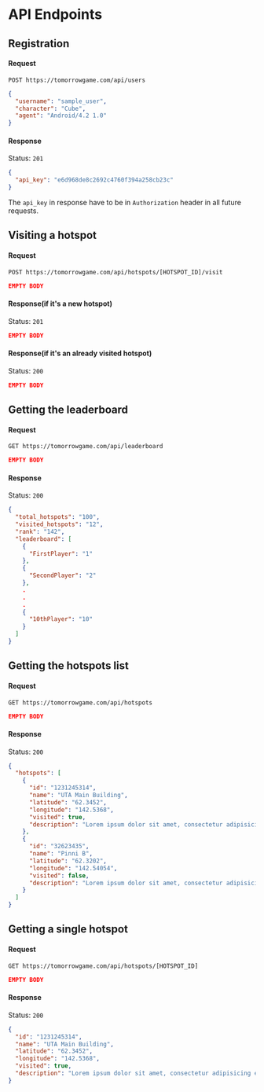 # API Endpoints

## Registration

#### Request
`POST https://tomorrowgame.com/api/users`
```json
{
  "username": "sample_user",
  "character": "Cube",
  "agent": "Android/4.2 1.0"
}
```

#### Response
Status: `201`
```json
{
  "api_key": "e6d968de8c2692c4760f394a258cb23c"
}
```

The `api_key` in response have to be in `Authorization` header in all future requests.

## Visiting a hotspot

#### Request
`POST https://tomorrowgame.com/api/hotspots/[HOTSPOT_ID]/visit`
```json
EMPTY BODY
```

#### Response(if it's a new hotspot)
Status: `201`
```json
EMPTY BODY
```

#### Response(if it's an already visited hotspot)
Status: `200`
```json
EMPTY BODY
```

## Getting the leaderboard

#### Request
`GET https://tomorrowgame.com/api/leaderboard`
```json
EMPTY BODY
```

#### Response
Status: `200`
```json
{
  "total_hotspots": "100",
  "visited_hotspots": "12",
  "rank": "142",
  "leaderboard": [
    {
      "FirstPlayer": "1"
    },
    {
      "SecondPlayer": "2"
    },
    .
    .
    .
    {
      "10thPlayer": "10"
    }
  ]
}
```

## Getting the hotspots list

#### Request
`GET https://tomorrowgame.com/api/hotspots`
```json
EMPTY BODY
```

#### Response
Status: `200`
```json
{
  "hotspots": [
    {
      "id": "1231245314",
      "name": "UTA Main Building",
      "latitude": "62.3452",
      "longitude": "142.5368",
      "visited": true,
      "description": "Lorem ipsum dolor sit amet, consectetur adipisicing elit, sed do eiusmod tempor incididunt ut labore et dolore magna aliqua. Ut enim ad minim veniam, quis nostrud exercitation ullamco laboris nisi ut aliquip ex ea commodo consequat. Duis aute irure dolor in reprehenderit in voluptate velit esse cillum dolore eu fugiat nulla pariatur. Excepteur sint occaecat cupidatat non proident, sunt in culpa qui officia deserunt mollit anim id est laborum."
    },
    {
      "id": "32623435",
      "name": "Pinni B",
      "latitude": "62.3202",
      "longitude": "142.54054",
      "visited": false,
      "description": "Lorem ipsum dolor sit amet, consectetur adipisicing elit, sed do eiusmod tempor incididunt ut labore et dolore magna aliqua. Ut enim ad minim veniam, quis nostrud exercitation ullamco laboris nisi ut aliquip ex ea commodo consequat. Duis aute irure dolor in reprehenderit in voluptate velit esse cillum dolore eu fugiat nulla pariatur. Excepteur sint occaecat cupidatat non proident, sunt in culpa qui officia deserunt mollit anim id est laborum."
    }
  ]
}
```

## Getting a single hotspot

#### Request
`GET https://tomorrowgame.com/api/hotspots/[HOTSPOT_ID]`
```json
EMPTY BODY
```

#### Response
Status: `200`
```json
{
  "id": "1231245314",
  "name": "UTA Main Building",
  "latitude": "62.3452",
  "longitude": "142.5368",
  "visited": true,
  "description": "Lorem ipsum dolor sit amet, consectetur adipisicing elit, sed do eiusmod tempor incididunt ut labore et dolore magna aliqua. Ut enim ad minim veniam, quis nostrud exercitation ullamco laboris nisi ut aliquip ex ea commodo consequat. Duis aute irure dolor in reprehenderit in voluptate velit esse cillum dolore eu fugiat nulla pariatur. Excepteur sint occaecat cupidatat non proident, sunt in culpa qui officia deserunt mollit anim id est laborum."
}
```
